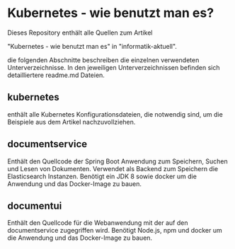 # Kubernetes - wie benutzt man es?

Dieses Repository enthält alle Quellen zum Artikel

"Kubernetes - wie benutzt man es" in "informatik-aktuell".

die folgenden Abschnitte beschreiben die einzelnen verwendeten Unterverzeichnisse. In den jeweiligen Unterverzeichnissen befinden sich detailliertere readme.md Dateien.

## kubernetes

enthält alle Kubernetes Konfigurationsdateien, die notwendig sind, um die Beispiele aus dem Artikel nachzuvollziehen.

## documentservice

Enthält den Quellcode der Spring Boot Anwendung zum Speichern, Suchen und Lesen von Dokumenten. Verwendet als Backend zum Speichern die Elasticsearch Instanzen. Benötigt ein JDK 8 sowie docker um die Anwendung und das Docker-Image zu bauen.

## documentui

Enthält den Quellcode für die Webanwendung mit der auf den documentservice zugegriffen wird. Benötigt Node.js, npm und docker um die Anwendung und das Docker-Image zu bauen.
